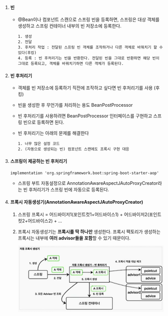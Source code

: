 1. #### 빈

   - @Bean이나 컴포넌트 스캔으로 스프링 빈을 등록하면, 스프링은 대상 객체를 생성하고 스프링 컨테이너 내부의 빈 저장소에 등록한다.

     ```
     1. 생성
     2. 전달
     3. 후처리 작업 : 전달된 스프링 빈 객체를 조작하거나 다른 객체로 바꿔치기 할 수 있다(후킹)
     4. 등록 : 빈 후처리기는 빈을 반환한다. 전달된 빈을 그대로 반환하면 해당 빈이 그대로 등록되고, 객체를 바꿔치기하면 다른 객체가 등록된다.
     ```

     

2. #### 빈 후처리기

   - 객체를 빈 저장소에 등록하기 직전에 조작하고 싶다면 빈 후처리기를 사용 (후킹)
   - 빈을 생성한 후 무언가를 처리하는 용도 BeanPostProcessor
   - 빈 후처리기를 사용하려면 BeanPostProcessor 인터페이스를 구현하고 스프링 빈으로 등록하면 된다.
   
   - 빈 후처리기는 아래의 문제를 해결한다
   
     ```
     1. 너무 많은 설정 코드
     2. (자동으로 생성되는 빈) 컴포넌트 스캔에도 프록시 구현 대응
     ```
   
3. #### 스프링이 제공하는 빈 후처리기

   ```
   implementation 'org.springframework.boot:spring-boot-starter-aop'
   ```

   - 스프링 부트 자동설정으로 AnnotationAwareAspectJAutoProxyCreator라는 빈 후처리기가 스프링 빈에 자동으로 등록된다.

4. #### 프록시 자동생성기(AnnotationAwareAspectJAutoProxyCreator)

   1. 스프링 프록시 = 어드바이저1(포인트컷1+어드바이스1) + 어드바이저2(포인트컷2+어드바이스2) + ...

   2. 프록시 자동생성기는 **프록시를 딱 하나만** 생성한다. 프록시 팩토리가 생성하는 프록시는 내부에 **여러 advisor들을 포함**할 수 있기 때문이다.

      ![image-20220124212821118](image-20220124212821118.png)

